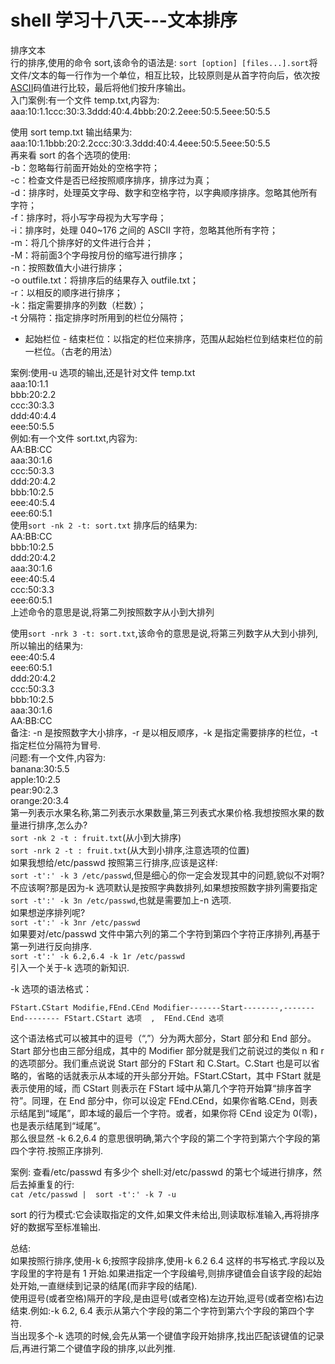 # shell 学习十八天---文本排序

排序文本  
行的排序,使用的命令 sort,该命令的语法是: ```sort [option] [files...].sort```将文件/文本的每一行作为一个单位，相互比较，比较原则是从首字符向后，依次按[ASCII](http://zh.wikipedia.org/zh/ASCII)码值进行比较，最后将他们按升序输出。  
入门案例:有一个文件 temp.txt,内容为:  
aaa:10:1.1ccc:30:3.3ddd:40:4.4bbb:20:2.2eee:50:5.5eee:50:5.5
 
使用 sort temp.txt 输出结果为:  
aaa:10:1.1bbb:20:2.2ccc:30:3.3ddd:40:4.4eee:50:5.5eee:50:5.5  
再来看 sort 的各个选项的使用:  
-b：忽略每行前面开始处的空格字符；  
-c：检查文件是否已经按照顺序排序，排序过为真；  
-d：排序时，处理英文字母、数字和空格字符，以字典顺序排序。忽略其他所有字符；  
-f：排序时，将小写字母视为大写字母；  
-i：排序时，处理 040~176 之间的 ASCII 字符，忽略其他所有字符；    
-m：将几个排序好的文件进行合并；   
-M：将前面3个字母按月份的缩写进行排序；  
-n：按照数值大小进行排序；  
-o outfile.txt：将排序后的结果存入 outfile.txt；  
-r：以相反的顺序进行排序；  
-k：指定需要排序的列数（栏数）；  
-t 分隔符：指定排序时所用到的栏位分隔符；  
+ 起始栏位 - 结束栏位：以指定的栏位来排序，范围从起始栏位到结束栏位的前一栏位。（古老的用法）  
 
案例:使用-u 选项的输出,还是针对文件 temp.txt  
aaa:10:1.1  
bbb:20:2.2  
ccc:30:3.3  
ddd:40:4.4  
eee:50:5.5  
例如:有一个文件 sort.txt,内容为:  
AA:BB:CC  
   aaa:30:1.6  
   ccc:50:3.3  
   ddd:20:4.2  
   bbb:10:2.5  
   eee:40:5.4  
   eee:60:5.1  
使用```sort -nk 2 -t: sort.txt``` 排序后的结果为:  
AA:BB:CC  
bbb:10:2.5  
ddd:20:4.2  
aaa:30:1.6  
eee:40:5.4  
ccc:50:3.3  
eee:60:5.1  
上述命令的意思是说,将第二列按照数字从小到大排列  
 
使用```sort -nrk 3 -t: sort.txt```,该命令的意思是说,将第三列数字从大到小排列,所以输出的结果为:  
eee:40:5.4  
eee:60:5.1  
ddd:20:4.2  
ccc:50:3.3  
bbb:10:2.5  
aaa:30:1.6  
AA:BB:CC  
备注: -n 是按照数字大小排序，-r 是以相反顺序，-k 是指定需要排序的栏位，-t 指定栏位分隔符为冒号.  
问题:有一个文件,内容为:  
banana:30:5.5  
apple:10:2.5  
pear:90:2.3  
orange:20:3.4  
第一列表示水果名称,第二列表示水果数量,第三列表式水果价格.我想按照水果的数量进行排序,怎么办?  
```sort -nk 2 -t : fruit.txt```(从小到大排序)  
```sort -nrk 2 -t : fruit.txt```(从大到小排序,注意选项的位置)  
如果我想给/etc/passwd 按照第三行排序,应该是这样:  
```sort -t':' -k 3 /etc/passwd```,但是细心的你一定会发现其中的问题,貌似不对啊?不应该啊?那是因为-k 选项默认是按照字典数排列,如果想按照数字排列需要指定```sort -t':' -k 3n /etc/passwd```,也就是需要加上-n 选项.  
如果想逆序排列呢?  
```sort -t':' -k 3nr /etc/passwd```  
如果要对/etc/passwd 文件中第六列的第二个字符到第四个字符正序排列,再基于第一列进行反向排序.  
```sort -t':' -k 6.2,6.4 -k 1r /etc/passwd```  
引入一个关于-k 选项的新知识.  
 
-k 选项的语法格式：  
 
```FStart.CStart Modifie,FEnd.CEnd Modifier-------Start--------,-------End-------- FStart.CStart 选项  ,  FEnd.CEnd 选项```
 
 
这个语法格式可以被其中的逗号（“,”）分为两大部分，Start 部分和 End 部分。Start 部分也由三部分组成，其中的 Modifier 部分就是我们之前说过的类似 n 和 r 的选项部分。我们重点说说 Start 部分的 FStart 和 C.Start。C.Start 也是可以省略的，省略的话就表示从本域的开头部分开始。FStart.CStart，其中 FStart 就是表示使用的域，而 CStart 则表示在 FStart 域中从第几个字符开始算“排序首字符”。同理，在 End 部分中，你可以设定 FEnd.CEnd，如果你省略.CEnd，则表示结尾到“域尾”，即本域的最后一个字符。或者，如果你将 CEnd 设定为 0(零)，也是表示结尾到“域尾”。  
那么很显然 -k 6.2,6.4 的意思很明确,第六个字段的第二个字符到第六个字段的第四个字符.按照正序排列.
 
案例:
查看/etc/passwd 有多少个 shell:对/etc/passwd 的第七个域进行排序，然后去掉重复的行:  
```cat /etc/passwd |  sort -t':' -k 7 -u```
 
sort 的行为模式:它会读取指定的文件,如果文件未给出,则读取标准输入,再将排序好的数据写至标准输出.  
 
总结:  
如果按照行排序,使用-k 6;按照字段排序,使用-k 6.2 6.4 这样的书写格式.字段以及字段里的字符是有 1 开始.如果进指定一个字段编号,则排序键值会自该字段的起始处开始,一直继续到记录的结尾(而非字段的结尾).  
使用逗号(或者空格)隔开的字段,是由逗号(或者空格)左边开始,逗号(或者空格)右边结束.例如:-k 6.2, 6.4 表示从第六个字段的第二个字符到第六个字段的第四个字符.  
当出现多个-k 选项的时候,会先从第一个键值字段开始排序,找出匹配该键值的记录后,再进行第二个键值字段的排序,以此列推.  